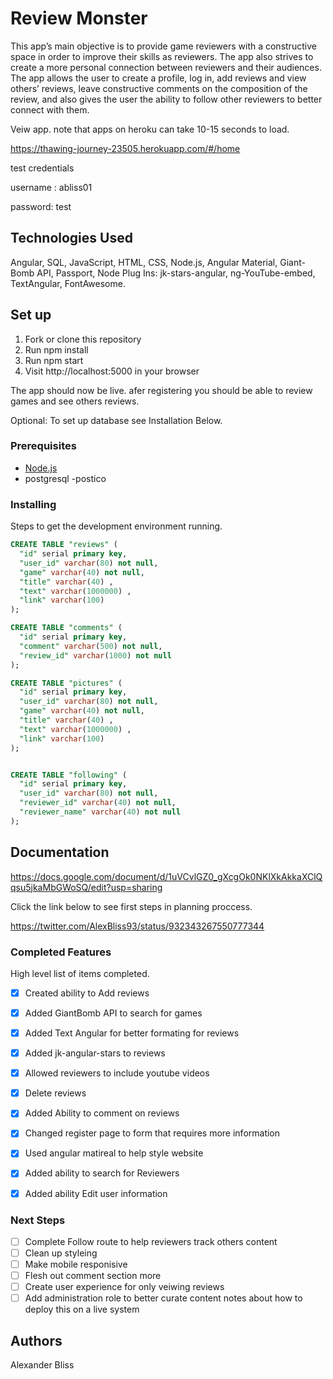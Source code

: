 # Review Monster

This app’s main objective is to provide game reviewers with a constructive space in order to improve their skills as reviewers. The app also strives to create a more personal connection between reviewers and their audiences. 
The app allows the user to create a profile, log in, add reviews and view others’ reviews, leave constructive comments on the composition of the review, and also gives the user the ability to follow other reviewers to better connect with them. 

Veiw app. note that apps on heroku can take 10-15 seconds to load.

https://thawing-journey-23505.herokuapp.com/#/home

test credentials 

username : abliss01

password: test


## Technologies Used

Angular,
SQL, 
JavaScript,
HTML,
CSS,
Node.js, 
Angular Material,
Giant-Bomb API,
Passport,
Node Plug Ins: jk-stars-angular, ng-YouTube-embed, TextAngular, FontAwesome.

## Set up

1. Fork or clone this repository
2. Run npm install
3. Run npm start
4. Visit http://localhost:5000 in your browser

The app should now be live. afer registering you should be able to review games and see others reviews.

Optional: To set up database see Installation Below.

### Prerequisites

- [Node.js](https://nodejs.org/en/)
- postgresql
-postico

### Installing

Steps to get the development environment running.

```sql
CREATE TABLE "reviews" (
  "id" serial primary key,
  "user_id" varchar(80) not null,
  "game" varchar(40) not null,
  "title" varchar(40) ,
  "text" varchar(1000000) ,
  "link" varchar(100) 
);

CREATE TABLE "comments" (
  "id" serial primary key,
  "comment" varchar(500) not null,
  "review_id" varchar(1000) not null
);

CREATE TABLE "pictures" (
  "id" serial primary key,
  "user_id" varchar(80) not null,
  "game" varchar(40) not null,
  "title" varchar(40) ,
  "text" varchar(1000000) ,
  "link" varchar(100) 
);


CREATE TABLE "following" (
  "id" serial primary key,
  "user_id" varchar(80) not null,
  "reviewer_id" varchar(40) not null,
  "reviewer_name" varchar(40) not null
);

```

## Documentation

https://docs.google.com/document/d/1uVCvlGZ0_gXcgOk0NKlXkAkkaXClQqsu5jkaMbGWoSQ/edit?usp=sharing


Click the link below to see first steps in planning proccess.

https://twitter.com/AlexBliss93/status/932343267550777344

### Completed Features

High level list of items completed.

- [x] Created ability to Add reviews
- [x] Added GiantBomb API to search for games
- [x] Added Text Angular for better formating for reviews
- [x] Added jk-angular-stars to reviews
- [x] Allowed reviewers to include youtube videos
- [x] Delete reviews
- [x] Added Ability to comment on reviews
- [x] Changed register page to form that requires more information
- [x] Used angular matireal to help style website
- [x] Added ability to search for Reviewers
- [x] Added ability Edit user information


### Next Steps

- [ ] Complete Follow route to help reviewers track others content
- [ ] Clean up styleing
- [ ] Make mobile responisive
- [ ] Flesh out comment section more
- [ ] Create user experience for only veiwing reviews
- [ ] Add administration role to better curate content
notes about how to deploy this on a live system

## Authors

Alexander Bliss
